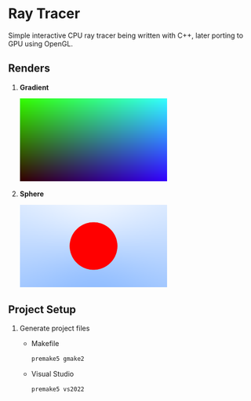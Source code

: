 # Ray Tracer

Simple interactive CPU ray tracer being written with C++, later porting to GPU using OpenGL.

## Renders

<!-- ### Gradient
<img src="Content/Gradient.png" alt="Render" width="400"> -->
1. **Gradient**

    <img src="Content/Gradient.png" alt="Render" width="300">

2. **Sphere**
   
    <img src="Content/Sphere.png" alt="Render" width="300">

## Project Setup
1. Generate project files
    - Makefile
        ```bash
        premake5 gmake2
        ```

    - Visual Studio
        ```bash
        premake5 vs2022
        ```